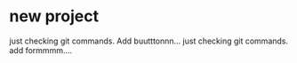 # new project


just checking git commands. Add buutttonnn...
just checking git commands. add formmmm....

